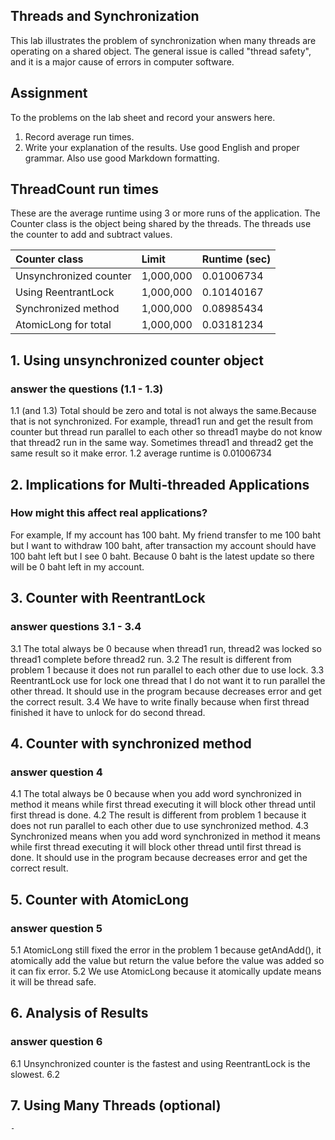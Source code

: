 ## Threads and Synchronization

This lab illustrates the problem of synchronization when many threads are operating on a shared object.  The general issue is called "thread safety", and it is a major cause of errors in computer software.

## Assignment

To the problems on the lab sheet and record your answers here.

1. Record average run times.
2. Write your explanation of the results.  Use good English and proper grammar.  Also use good Markdown formatting.

## ThreadCount run times

These are the average runtime using 3 or more runs of the application.
The Counter class is the object being shared by the threads.
The threads use the counter to add and subtract values.

| Counter class           | Limit              | Runtime (sec)   |
|:------------------------|:-------------------|-----------------|
| Unsynchronized counter  |      1,000,000     |    0.01006734   |
| Using ReentrantLock     |      1,000,000     |    0.10140167   |
| Synchronized method     |      1,000,000     |    0.08985434   |
| AtomicLong for total    |      1,000,000     |    0.03181234   |

## 1. Using unsynchronized counter object

### answer the questions (1.1 - 1.3)
1.1 (and 1.3) Total should be zero and total is not always the same.Because that is 	not synchronized. For example, thread1 run and get the result from counter but  thread run parallel to each other so thread1 maybe do not know that thread2 run in the same way. Sometimes thread1 and thread2 get the same result so it make error.
1.2 average runtime is 0.01006734
	 

## 2. Implications for Multi-threaded Applications

### How might this affect real applications?  
For example, If my account has 100 baht. My friend transfer to me 100 baht but I want to withdraw 100 baht, after transaction my account should have 100 baht left but I see 0 baht. Because 0 baht is the latest update so there will be 0 baht left in my account. 

## 3. Counter with ReentrantLock

### answer questions 3.1 - 3.4
3.1 The total always be 0 because when thread1 run, thread2 was locked so thread1 complete before thread2 run.
3.2 The result is different from problem 1 because it does not run parallel to each other due to use lock.
3.3 ReentrantLock use for lock one thread that I do not want it to run parallel the other thread. It should use in the program because decreases error and get the correct result.
3.4 We have to write finally because when first thread finished it have to unlock for do second thread. 

## 4. Counter with synchronized method

### answer question 4
4.1 The total always be 0 because when you add word synchronized in method it means while first thread executing it will block other thread until first thread is done.
4.2 The result is different from problem 1 because it does not run parallel to each other due to use synchronized method.
4.3 Synchronized means when you add word synchronized in method it means while first thread executing it will block other thread until first thread is done. It should use in the program because decreases error and get the correct result.

## 5. Counter with AtomicLong

### answer question 5
5.1 AtomicLong still fixed the error in the problem 1 because getAndAdd(), it atomically add the value but return the value before the value was added so it can fix error.
5.2 We use AtomicLong because it atomically update means it will be thread safe. 
## 6. Analysis of Results

### answer question 6
6.1 Unsynchronized counter is the fastest and using ReentrantLock is the slowest.
6.2

## 7. Using Many Threads (optional)
	-

